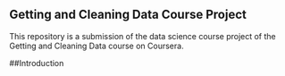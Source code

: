 ## Getting and Cleaning Data Course Project

This repository is a submission of the data science course project of the Getting and Cleaning Data course on Coursera.

##Introduction
